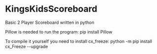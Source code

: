 # KingsKidsScoreboard
Basic 2 Player Scoreboard written in python

Pillow is needed to run the program:
pip install Pillow

To compile it yourself you need to install cx_freeze:
python -m pip install cx_Freeze --upgrade
